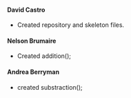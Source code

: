 #### David Castro
* Created repository and skeleton files.

#### Nelson Brumaire
* Created addition();

#### Andrea Berryman
* created substraction();
